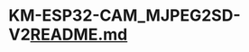 # KM-ESP32-CAM_MJPEG2SD-V2[README.md](https://github.com/user-attachments/files/19928471/README.md)
